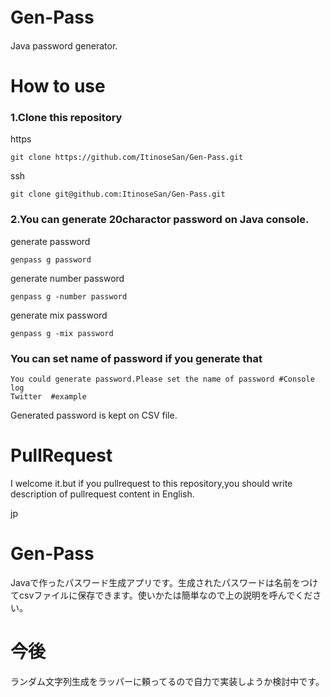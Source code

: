 
# Gen-Pass　
Java password generator.
# How to use
### 1.Clone this repository
https
```
git clone https://github.com/ItinoseSan/Gen-Pass.git
```
ssh
```
git clone git@github.com:ItinoseSan/Gen-Pass.git
```
### 2.You can generate 20charactor password on Java console.
generate password
```
genpass g password
```
generate number password
```
genpass g -number password
```
generate mix password
```
genpass g -mix password
```
### You can set name of password if you generate that
```
You could generate password.Please set the name of password #Console log
Twitter  #example
```
Generated password is kept on CSV file.

# PullRequest
I welcome it.but if you pullrequest to this repository,you should write description of pullrequest content in English.


jp 
# Gen-Pass
Javaで作ったパスワード生成アプリです。生成されたパスワードは名前をつけてcsvファイルに保存できます。使いかたは簡単なので上の説明を呼んでください。
# 今後
ランダム文字列生成をラッパーに頼ってるので自力で実装しようか検討中です。




